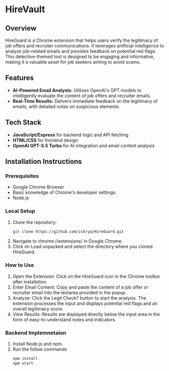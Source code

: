# HireVault

## Overview
HireGuard is a Chrome extension that helps users verify the legitimacy of job offers and recruiter communications. It leverages artificial intelligence to analyze job-related emails and provides feedback on potential red flags. This detective-themed tool is designed to be engaging and informative, making it a valuable asset for job seekers aiming to avoid scams.

## Features
- **AI-Powered Email Analysis:**  Utilizes OpenAI's GPT models to intelligently evaluate the content of job offers and recruiter emails.
- **Real-Time Results:** Delivers immediate feedback on the legitimacy of emails, with detailed notes on suspicious elements.

## Tech Stack
- **JavaScript/Express** for backend logic and API fetching
- **HTML/CSS** for frontend design
- **OpenAI GPT-3.5 Turbo** for AI integration and email content analysis

## Installation Instructions
### Prerequisites
- Google Chrome Browser
- Basic knowledge of Chrome's developer settings.
- Node.js
### Local Setup
1. Clone the repository:
   ```bash
   git clone https://github.com/zikrya/HireGuard.git
2. Navigate to chrome://extensions/ in Google Chrome.
3. Click on Load unpacked and select the directory where you cloned HireGuard.

### How to Use
1. Open the Extension: Click on the HireGuard icon in the Chrome toolbar after installation.
2. Enter Email Content: Copy and paste the content of a job offer or recruiter email into the textarea provided in the popup.
3. Analyze: Click the Legit Check? button to start the analysis. The extension processes the input and displays potential red flags and an overall legitimacy score.
4. View Results: Results are displayed directly below the input area in the form of easy-to-understand notes and indicators.

### Backend Implemnetaion
1. Install Node.js and npm.
2. Run the follow commands
   ```bash
   npm install
   npm start
